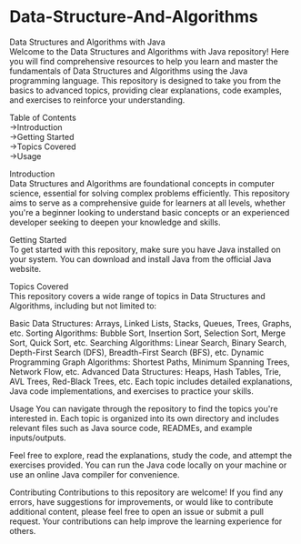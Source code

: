 # Data-Structure-And-Algorithms
Data Structures and Algorithms with Java                                                                                                                   
Welcome to the Data Structures and Algorithms with Java repository! Here you will find comprehensive resources to help you learn and master the fundamentals of Data Structures and Algorithms using the Java programming language. This repository is designed to take you from the basics to advanced topics, providing clear explanations, code examples, and exercises to reinforce your understanding.

Table of Contents                                                           
->Introduction                                                                     
->Getting Started                                                          
->Topics Covered                                                        
->Usage                                           

Introduction                                                    
Data Structures and Algorithms are foundational concepts in computer science, essential for solving complex problems efficiently. This repository aims to serve as a comprehensive guide for learners at all levels, whether you're a beginner looking to understand basic concepts or an experienced developer seeking to deepen your knowledge and skills.

Getting Started                                                  
To get started with this repository, make sure you have Java installed on your system. You can download and install Java from the official Java website.

Topics Covered                                                                           
This repository covers a wide range of topics in Data Structures and Algorithms, including but not limited to:

Basic Data Structures: Arrays, Linked Lists, Stacks, Queues, Trees, Graphs, etc.
Sorting Algorithms: Bubble Sort, Insertion Sort, Selection Sort, Merge Sort, Quick Sort, etc.
Searching Algorithms: Linear Search, Binary Search, Depth-First Search (DFS), Breadth-First Search (BFS), etc.
Dynamic Programming
Graph Algorithms: Shortest Paths, Minimum Spanning Trees, Network Flow, etc.
Advanced Data Structures: Heaps, Hash Tables, Trie, AVL Trees, Red-Black Trees, etc.
Each topic includes detailed explanations, Java code implementations, and exercises to practice your skills.

Usage
You can navigate through the repository to find the topics you're interested in. Each topic is organized into its own directory and includes relevant files such as Java source code, READMEs, and example inputs/outputs.

Feel free to explore, read the explanations, study the code, and attempt the exercises provided. You can run the Java code locally on your machine or use an online Java compiler for convenience.

Contributing
Contributions to this repository are welcome! If you find any errors, have suggestions for improvements, or would like to contribute additional content, please feel free to open an issue or submit a pull request. Your contributions can help improve the learning experience for others.

